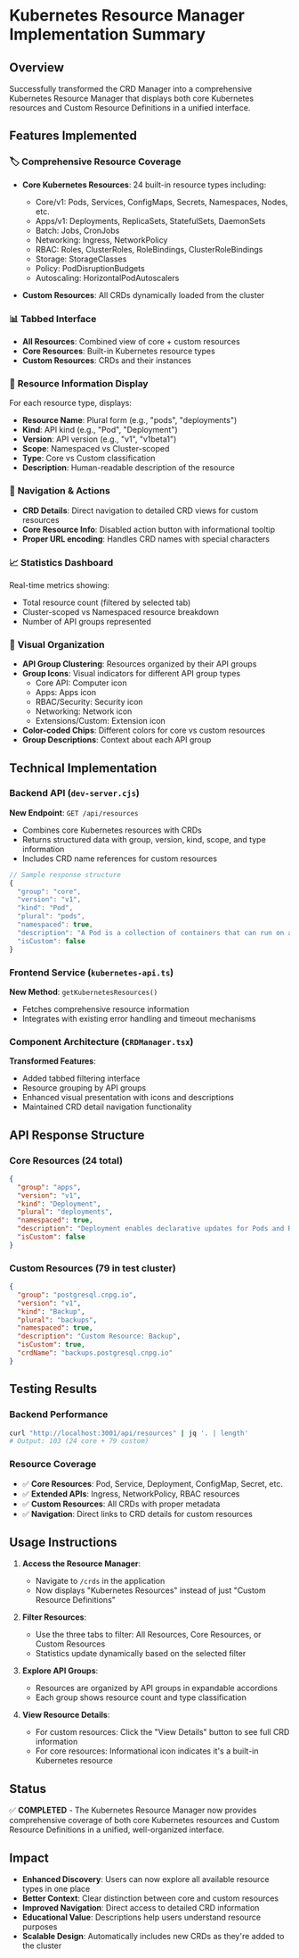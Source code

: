 # Kubernetes Resource Manager Implementation Summary

## Overview
Successfully transformed the CRD Manager into a comprehensive Kubernetes Resource Manager that displays both core Kubernetes resources and Custom Resource Definitions in a unified interface.

## Features Implemented

### 🏷️ **Comprehensive Resource Coverage**
- **Core Kubernetes Resources**: 24 built-in resource types including:
  - Core/v1: Pods, Services, ConfigMaps, Secrets, Namespaces, Nodes, etc.
  - Apps/v1: Deployments, ReplicaSets, StatefulSets, DaemonSets
  - Batch: Jobs, CronJobs
  - Networking: Ingress, NetworkPolicy
  - RBAC: Roles, ClusterRoles, RoleBindings, ClusterRoleBindings
  - Storage: StorageClasses
  - Policy: PodDisruptionBudgets
  - Autoscaling: HorizontalPodAutoscalers

- **Custom Resources**: All CRDs dynamically loaded from the cluster

### 📊 **Tabbed Interface**
- **All Resources**: Combined view of core + custom resources
- **Core Resources**: Built-in Kubernetes resource types
- **Custom Resources**: CRDs and their instances

### 🎯 **Resource Information Display**
For each resource type, displays:
- **Resource Name**: Plural form (e.g., "pods", "deployments")
- **Kind**: API kind (e.g., "Pod", "Deployment")
- **Version**: API version (e.g., "v1", "v1beta1")
- **Scope**: Namespaced vs Cluster-scoped
- **Type**: Core vs Custom classification
- **Description**: Human-readable description of the resource

### 🔗 **Navigation & Actions**
- **CRD Details**: Direct navigation to detailed CRD views for custom resources
- **Core Resource Info**: Disabled action button with informational tooltip
- **Proper URL encoding**: Handles CRD names with special characters

### 📈 **Statistics Dashboard**
Real-time metrics showing:
- Total resource count (filtered by selected tab)
- Cluster-scoped vs Namespaced resource breakdown
- Number of API groups represented

### 🎨 **Visual Organization**
- **API Group Clustering**: Resources organized by their API groups
- **Group Icons**: Visual indicators for different API group types
  - Core API: Computer icon
  - Apps: Apps icon
  - RBAC/Security: Security icon
  - Networking: Network icon
  - Extensions/Custom: Extension icon
- **Color-coded Chips**: Different colors for core vs custom resources
- **Group Descriptions**: Context about each API group

## Technical Implementation

### Backend API (`dev-server.cjs`)
**New Endpoint**: `GET /api/resources`
- Combines core Kubernetes resources with CRDs
- Returns structured data with group, version, kind, scope, and type information
- Includes CRD name references for custom resources

```javascript
// Sample response structure
{
  "group": "core",
  "version": "v1",
  "kind": "Pod",
  "plural": "pods",
  "namespaced": true,
  "description": "A Pod is a collection of containers that can run on a host",
  "isCustom": false
}
```

### Frontend Service (`kubernetes-api.ts`)
**New Method**: `getKubernetesResources()`
- Fetches comprehensive resource information
- Integrates with existing error handling and timeout mechanisms

### Component Architecture (`CRDManager.tsx`)
**Transformed Features**:
- Added tabbed filtering interface
- Resource grouping by API groups
- Enhanced visual presentation with icons and descriptions
- Maintained CRD detail navigation functionality

## API Response Structure

### Core Resources (24 total)
```json
{
  "group": "apps",
  "version": "v1", 
  "kind": "Deployment",
  "plural": "deployments",
  "namespaced": true,
  "description": "Deployment enables declarative updates for Pods and ReplicaSets",
  "isCustom": false
}
```

### Custom Resources (79 in test cluster)
```json
{
  "group": "postgresql.cnpg.io",
  "version": "v1",
  "kind": "Backup", 
  "plural": "backups",
  "namespaced": true,
  "description": "Custom Resource: Backup",
  "isCustom": true,
  "crdName": "backups.postgresql.cnpg.io"
}
```

## Testing Results

### Backend Performance
```bash
curl "http://localhost:3001/api/resources" | jq '. | length'
# Output: 103 (24 core + 79 custom)
```

### Resource Coverage
- ✅ **Core Resources**: Pod, Service, Deployment, ConfigMap, Secret, etc.
- ✅ **Extended APIs**: Ingress, NetworkPolicy, RBAC resources
- ✅ **Custom Resources**: All CRDs with proper metadata
- ✅ **Navigation**: Direct links to CRD details for custom resources

## Usage Instructions

1. **Access the Resource Manager**:
   - Navigate to `/crds` in the application
   - Now displays "Kubernetes Resources" instead of just "Custom Resource Definitions"

2. **Filter Resources**:
   - Use the three tabs to filter: All Resources, Core Resources, or Custom Resources
   - Statistics update dynamically based on the selected filter

3. **Explore API Groups**:
   - Resources are organized by API groups in expandable accordions
   - Each group shows resource count and type classification

4. **View Resource Details**:
   - For custom resources: Click the "View Details" button to see full CRD information
   - For core resources: Informational icon indicates it's a built-in Kubernetes resource

## Status
✅ **COMPLETED** - The Kubernetes Resource Manager now provides comprehensive coverage of both core Kubernetes resources and Custom Resource Definitions in a unified, well-organized interface.

## Impact
- **Enhanced Discovery**: Users can now explore all available resource types in one place
- **Better Context**: Clear distinction between core and custom resources
- **Improved Navigation**: Direct access to detailed CRD information
- **Educational Value**: Descriptions help users understand resource purposes
- **Scalable Design**: Automatically includes new CRDs as they're added to the cluster